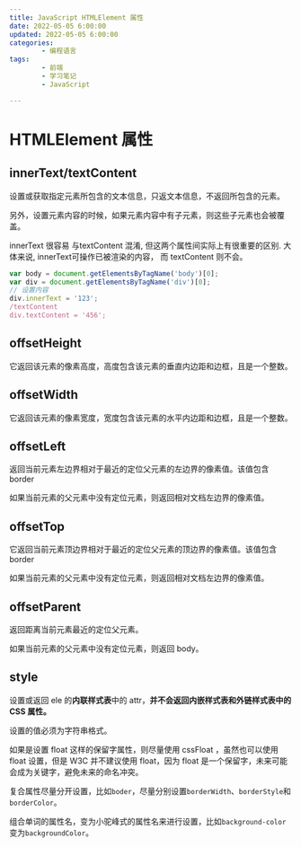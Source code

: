 ```yaml
---
title: JavaScript HTMLElement 属性
date: 2022-05-05 6:00:00
updated: 2022-05-05 6:00:00
categories:
        - 编程语言
tags:
        - 前端
        - 学习笔记
        - JavaScript

---
```


# HTMLElement 属性

## innerText/textContent

设置或获取指定元素所包含的文本信息，只返文本信息，不返回所包含的元素。

另外，设置元素内容的时候，如果元素内容中有子元素，则这些子元素也会被覆盖。

innerText 很容易 与textContent 混淆, 但这两个属性间实际上有很重要的区别. 大体来说, innerText可操作已被渲染的内容， 而 textContent 则不会。

```js
var body = document.getElementsByTagName('body')[0];
var div = document.getElementsByTagName('div')[0];
// 设置内容
div.innerText = '123';
/textContent 
div.textContent = '456';
```

## offsetHeight

它返回该元素的像素高度，高度包含该元素的垂直内边距和边框，且是一个整数。

## offsetWidth

它返回该元素的像素宽度，宽度包含该元素的水平内边距和边框，且是一个整数。

## offsetLeft

返回当前元素左边界相对于最近的定位父元素的左边界的像素值。该值包含 border

如果当前元素的父元素中没有定位元素，则返回相对文档左边界的像素值。

## offsetTop

它返回当前元素顶边界相对于最近的定位父元素的顶边界的像素值。该值包含 border

如果当前元素的父元素中没有定位元素，则返回相对文档左边界的像素值。

## offsetParent

返回距离当前元素最近的定位父元素。

如果当前元素的父元素中没有定位元素，则返回 body。

## style

设置或返回 ele 的**内联样式表**中的 attr，**并不会返回内嵌样式表和外链样式表中的 CSS 属性。**

设置的值必须为字符串格式。

如果是设置 float 这样的保留字属性，则尽量使用 cssFloat ，虽然也可以使用 float 设置，但是 W3C 并不建议使用 float，因为 float 是一个保留字，未来可能会成为关键字，避免未来的命名冲突。

复合属性尽量分开设置，比如`boder`，尽量分别设置`borderWidth`、`borderStyle`和`borderColor`。

组合单词的属性名，变为小驼峰式的属性名来进行设置，比如`background-color`变为`backgroundColor`。